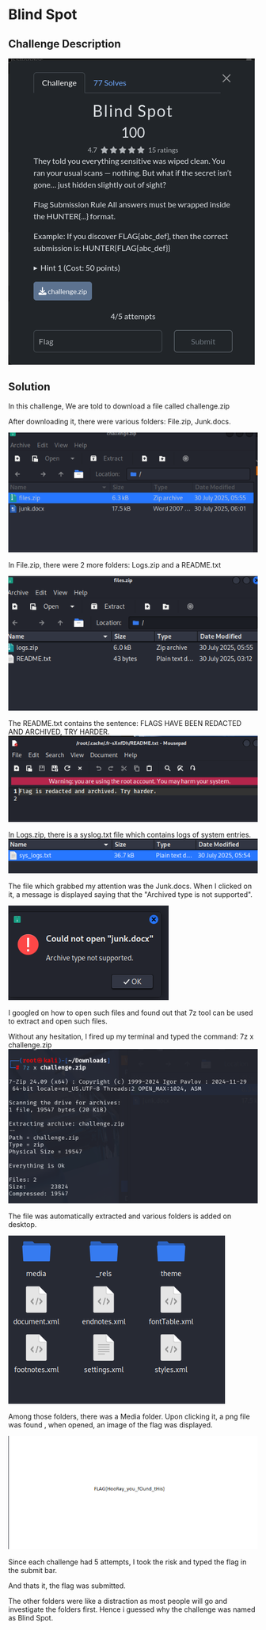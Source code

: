 # Blind Spot

## Challenge Description
![Challenge Description](images/BSDescription.png)

## Solution

In this challenge, We are told to download a file called challenge.zip

After downloading it, there were various folders: File.zip, Junk.docs.

![start page](images/BSFiles.zip.png)

In File.zip, there were 2 more folders: 
Logs.zip and a README.txt 

![files](images/BSLogs.zip.png)

The README.txt contains the sentence: FLAGS HAVE BEEN REDACTED AND ARCHIVED, TRY HARDER.
![message](images/BSMessage.png)

In Logs.zip, there is a syslog.txt file which contains logs of system entries.
![files](images/BSsyslog.png)

The file which grabbed my attention was the Junk.docs. When I clicked on it, a message is displayed saying that the "Archived type is not supported".

![error](images/BSArchiveerror.png)

I googled on how to open such files and found out that 7z tool can be used to extract and open such files.

Without any hesitation, I fired up my terminal and typed the command:
7z x challenge.zip
![command](images/BS7z.png)

The file was automatically extracted and various folders is added on desktop.

![extracted](images/BSJunkextracted.png)

Among those folders, there was a Media folder. Upon clicking it, a png file was found , when opened, an image of the flag was displayed.

![flag](images/BSFlag.png)

Since each challenge had 5 attempts, I took the risk and typed the flag in the submit bar.

And thats it, the flag was submitted.

The other folders were like a distraction as most people will go and investigate the folders first. Hence i guessed why the challenge was named as Blind Spot.

